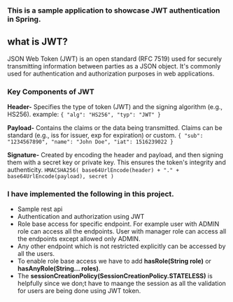 ### This is a sample application to showcase JWT authentication in Spring. 

## what is JWT?

JSON Web Token (JWT) is an open standard (RFC 7519) used for securely transmitting information between parties as a JSON object. It's commonly used for authentication and authorization purposes in web applications.
### Key Components of JWT

**Header-**  Specifies the type of token (JWT) and the signing algorithm (e.g., HS256).
example: ``{
"alg": "HS256",
"typ": "JWT"
}``

**Payload-** Contains the claims or the data being transmitted. Claims can be standard (e.g., iss for issuer, exp for expiration) or custom.
``{
"sub": "1234567890",
"name": "John Doe",
"iat": 1516239022
}
``

**Signature-** Created by encoding the header and payload, and then signing them with a secret key or private key. This ensures the token's integrity and authenticity.
``HMACSHA256(
base64UrlEncode(header) + "." +
base64UrlEncode(payload),
secret
)
``
### I have implemented the following in this project. 

* Sample rest api
* Authentication and authorization using JWT
* Role base access for specific endpoint. For example user with ADMIN role can access all the endpoints. User with manager role can access all the endpoints except allowed only ADMIN.    
* Any other endpoint which is not restricted explicitly can be accessed by all the users.
* To enable role base access we have to add **hasRole(String role)** or **hasAnyRole(String... roles)**.
* The **sessionCreationPolicy(SessionCreationPolicy.STATELESS)** is helpfully since we don;t have to maange the session as all the validation for users are being done using JWT token.

